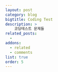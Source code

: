 ```yaml
---
layout: post
category: blog
bigtitle: Coding Test
description: >
    코딩테스트 문제들
related_posts:
  -
addons:
  - related
  - comments
list: true
order: 5
---
```

